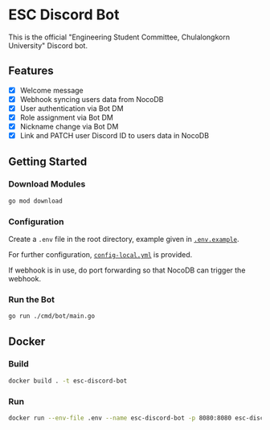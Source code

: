 # ESC Discord Bot

This is the official "Engineering Student Committee, Chulalongkorn University" Discord bot.

## Features

- [x] Welcome message
- [x] Webhook syncing users data from NocoDB
- [x] User authentication via Bot DM
- [x] Role assignment via Bot DM
- [x] Nickname change via Bot DM
- [x] Link and PATCH user Discord ID to users data in NocoDB

## Getting Started

### Download Modules

```bash
go mod download
```

### Configuration

Create a `.env` file in the root directory, example given in [`.env.example`](./.env.example).

For further configuration, [`config-local.yml`](./config/config-local.yml) is provided.

If webhook is in use, do port forwarding so that NocoDB can trigger the webhook.

### Run the Bot

```bash
go run ./cmd/bot/main.go
```

## Docker

### Build

```bash
docker build . -t esc-discord-bot

```

### Run

```bash
docker run --env-file .env --name esc-discord-bot -p 8080:8080 esc-discord-bot
```

